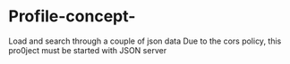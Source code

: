 # Profile-concept-
Load and search through a couple of json data
Due to the cors policy, this pro0ject must be started with JSON server
